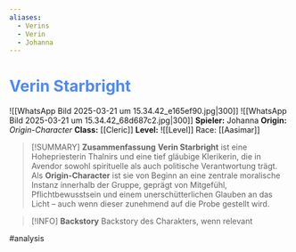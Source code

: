 ```yaml
---
aliases:
  - Verins
  - Verin
  - Johanna
---
```

# <font color = 4d88fd>Verin Starbright</font>
![[WhatsApp Bild 2025-03-21 um 15.34.42_e165ef90.jpg|300]]
![[WhatsApp Bild 2025-03-21 um 15.34.42_68d687c2.jpg|300]]
**Spieler:** Johanna
**Origin:** *Origin-Character*
**Class:** [[Cleric]]
**Level:** ![[Level]]
Race: [[Aasimar]]

>[!SUMMARY] **Zusammenfassung**
>**Verin Starbright** ist eine Hohepriesterin Thalnirs und eine tief gläubige Klerikerin, die in Avendor sowohl spirituelle als auch politische Verantwortung trägt. Als **Origin-Character** ist sie von Beginn an eine zentrale moralische Instanz innerhalb der Gruppe, geprägt von Mitgefühl, Pflichtbewusstsein und einem unerschütterlichen Glauben an das Licht – auch wenn dieser zunehmend auf die Probe gestellt wird.

>[!INFO] **Backstory**
>Backstory des Charakters, wenn relevant

#analysis 